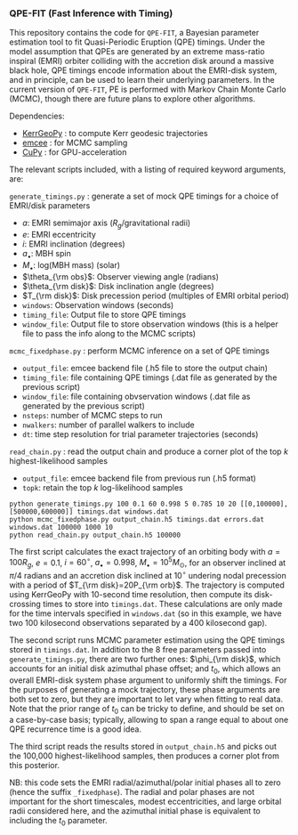 ### QPE-FIT (Fast Inference with Timing)

This repository contains the code for `QPE-FIT`, a Bayesian parameter estimation tool to fit Quasi-Periodic Eruption (QPE) timings. Under the model assumption that QPEs are generated by an extreme mass-ratio inspiral (EMRI) orbiter colliding with the accretion disk around a massive black hole, QPE timings encode information about the EMRI-disk system, and in principle, can be used to learn their underlying parameters. In the current version of `QPE-FIT`, PE is performed with Markov Chain Monte Carlo (MCMC), though there are future plans to explore other algorithms.

Dependencies:
- [KerrGeoPy](https://kerrgeopy.readthedocs.io/en/latest/) : to compute Kerr geodesic trajectories
- [emcee](https://emcee.readthedocs.io/en/stable/) : for MCMC sampling
- [CuPy](https://cupy.dev/) : for GPU-acceleration

The relevant scripts included, with a listing of required keyword arguments, are:

`generate_timings.py` : generate a set of mock QPE timings for a choice of EMRI/disk parameters
- $a$: EMRI semimajor axis ($R_g$/gravitational radii)
- $e$: EMRI eccentricity
- $i$: EMRI inclination (degrees)
- $a_\bullet$: MBH spin
- $M_\bullet$: log(MBH mass) (solar)
- $\theta_{\rm obs}$: Observer viewing angle (radians)
- $\theta_{\rm disk}$: Disk inclination angle (degrees)
- $T_{\rm disk}$: Disk precession period (multiples of EMRI orbital period)
- `windows`: Observation windows (seconds)
- `timing_file`: Output file to store QPE timings
- `window_file`: Output file to store observation windows (this is a helper file to pass the info along to the MCMC scripts)

`mcmc_fixedphase.py` : perform MCMC inference on a set of QPE timings
- `output_file`: emcee backend file (.h5 file to store the output chain)
- `timing_file`: file containing QPE timings (.dat file as generated by the previous script)
- `window_file`: file containing obvservation windows (.dat file as generated by the previous script)
- `nsteps`: number of MCMC steps to run
- `nwalkers`: number of parallel walkers to include
- `dt`: time step resolution for trial parameter trajectories (seconds)

`read_chain.py` : read the output chain and produce a corner plot of the top $k$ highest-likelihood samples
- `output_file`: emcee backend file from previous run (.h5 format)
- `topk`: retain the top $k$ log-likelihood samples

```
python generate_timings.py 100 0.1 60 0.998 5 0.785 10 20 [[0,100000],[500000,600000]] timings.dat windows.dat
python mcmc_fixedphase.py output_chain.h5 timings.dat errors.dat windows.dat 100000 1000 10
python read_chain.py output_chain.h5 100000
```

The first script calculates the exact trajectory of an orbiting body with $a=100R_g$, $e=0.1$, $i=60^\circ$, $a_\bullet=0.998$, $M_\bullet=10^5M_\odot$, for an observer inclined at $\pi/4$ radians and an accretion disk inclined at $10^\circ$ undering nodal precession with a period of $T_{\rm disk}=20P_{\rm orb}$. The trajectory is computed using KerrGeoPy with 10-second time resolution, then compute its disk-crossing times to store into `timings.dat`. These calculations are only made for the time intervals specified in `windows.dat` (so in this example, we have two 100 kilosecond observations separated by a 400 kilosecond gap).

The second script runs MCMC parameter estimation using the QPE timings stored in `timings.dat`. In addition to the 8 free parameters passed into `generate_timings.py`, there are two further ones: $\phi_{\rm disk}$, which accounts for an initial disk azimuthal phase offset; and $t_0$, which allows an overall EMRI-disk system phase argument to uniformly shift the timings. For the purposes of generating a mock trajectory, these phase arguments are both set to zero, but they are important to let vary when fitting to real data. Note that the prior range of $t_0$ can be tricky to define, and should be set on a case-by-case basis; typically, allowing to span a range equal to about one QPE recurrence time is a good idea.

The third script reads the results stored in `output_chain.h5` and picks out the 100,000 highest-likelihood samples, then produces a corner plot from this posterior.

NB: this code sets the EMRI radial/azimuthal/polar initial phases all to zero (hence the suffix `_fixedphase`). The radial and polar phases are not important for the short timescales, modest eccentricities, and large orbital radii considered here, and the azimuthal initial phase is equivalent to including the $t_0$ parameter.
